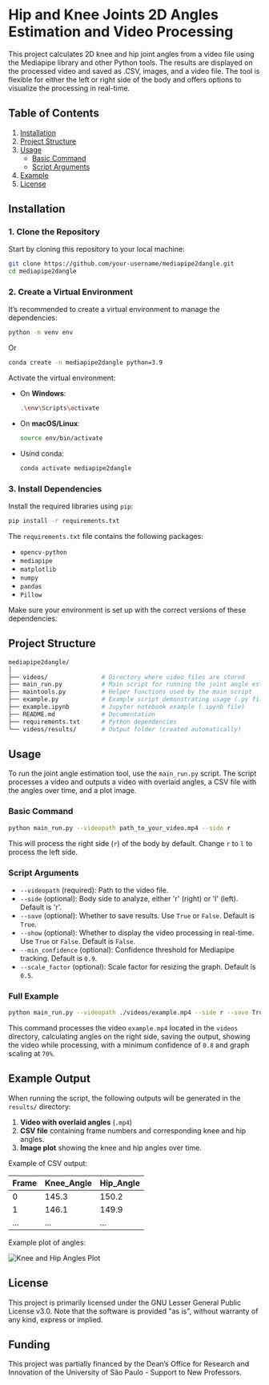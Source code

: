 # Hip and Knee Joints 2D Angles Estimation and Video Processing

This project calculates 2D knee and hip joint angles from a video file using the Mediapipe library and other Python tools. The results are displayed on the processed video and saved as .CSV, images, and a video file. The tool is flexible for either the left or right side of the body and offers options to visualize the processing in real-time.

## Table of Contents
1. [Installation](#installation)
2. [Project Structure](#project-structure)
3. [Usage](#usage)
    - [Basic Command](#basic-command)
    - [Script Arguments](#script-arguments)
4. [Example](#example)
5. [License](#license)

## Installation

### 1. Clone the Repository
Start by cloning this repository to your local machine:

```bash
git clone https://github.com/your-username/mediapipe2dangle.git
cd mediapipe2dangle
```

### 2. Create a Virtual Environment
It’s recommended to create a virtual environment to manage the dependencies:

```bash
python -m venv env
```
Or
```bash
conda create -n mediapipe2dangle python=3.9
```

Activate the virtual environment:

- On **Windows**:
  ```bash
  .\env\Scripts\activate
  ```
- On **macOS/Linux**:
  ```bash
  source env/bin/activate
  ```
- Usind conda:
  ```bash
  conda activate mediapipe2dangle
  ```

### 3. Install Dependencies
Install the required libraries using `pip`:

```bash
pip install -r requirements.txt
```

The `requirements.txt` file contains the following packages:
- `opencv-python`
- `mediapipe`
- `matplotlib`
- `numpy`
- `pandas`
- `Pillow`

Make sure your environment is set up with the correct versions of these dependencies.

## Project Structure

```bash
mediapipe2dangle/
│
├── videos/               # Directory where video files are stored
├── main_run.py           # Main script for running the joint angle estimation
├── maintools.py          # Helper functions used by the main script
├── example.py            # Example script demonstrating usage (.py file)
├── example.ipynb         # Jupyter notebook example (.ipynb file)
├── README.md             # Documentation
├── requirements.txt      # Python dependencies
└── videos/results/       # Output folder (created automatically)
```

## Usage

To run the joint angle estimation tool, use the `main_run.py` script. The script processes a video and outputs a video with overlaid angles, a CSV file with the angles over time, and a plot image.

### Basic Command

```bash
python main_run.py --videopath path_to_your_video.mp4 --side r
```

This will process the right side (`r`) of the body by default. Change `r` to `l` to process the left side.

### Script Arguments

- `--videopath` (required): Path to the video file.
- `--side` (optional): Body side to analyze, either 'r' (right) or 'l' (left). Default is 'r'.
- `--save` (optional): Whether to save results. Use `True` or `False`. Default is `True`.
- `--show` (optional): Whether to display the video processing in real-time. Use `True` or `False`. Default is `False`.
- `--min_confidence` (optional): Confidence threshold for Mediapipe tracking. Default is `0.9`.
- `--scale_factor` (optional): Scale factor for resizing the graph. Default is `0.5`.

### Full Example

```bash
python main_run.py --videopath ./videos/example.mp4 --side r --save True --show True --min_confidence 0.8 --scale_factor 0.7
```

This command processes the video `example.mp4` located in the `videos` directory, calculating angles on the right side, saving the output, showing the video while processing, with a minimum confidence of `0.8` and graph scaling at `70%`.

## Example Output

When running the script, the following outputs will be generated in the `results/` directory:
1. **Video with overlaid angles** (`.mp4`)
2. **CSV file** containing frame numbers and corresponding knee and hip angles.
3. **Image plot** showing the knee and hip angles over time.

Example of CSV output:

| Frame | Knee_Angle | Hip_Angle |
|-------|------------|-----------|
| 0     | 145.3      | 150.2     |
| 1     | 146.1      | 149.9     |
| ...   | ...        | ...       |

Example plot of angles:

![Knee and Hip Angles Plot](results/example_markerless_r.jpg)

## License
This project is primarily licensed under the GNU Lesser General Public License v3.0. Note that the software is provided "as is", without warranty of any kind, express or implied. 

## Funding
This project was partially financed by the Dean’s Office for Research and Innovation of the University of São Paulo - Support to New Professors.
